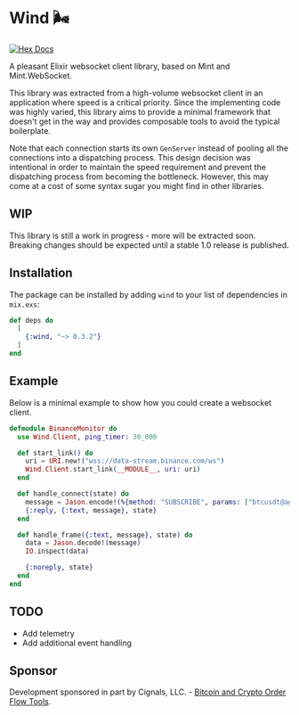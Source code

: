 # Wind 🌬️

[![Hex Docs](https://img.shields.io/badge/hex-docs-lightblue.svg)](https://hexdocs.pm/wind/)

A pleasant Elixir websocket client library, based on Mint and Mint.WebSocket.

This library was extracted from a high-volume websocket client in an
application where speed is a critical priority.  Since the implementing code
was highly varied, this library aims to provide a minimal framework that
doesn't get in the way and provides composable tools to avoid the typical
boilerplate.

Note that each connection starts its own `GenServer` instead of pooling all the
connections into a dispatching process.  This design decision was intentional
in order to maintain the speed requirement and prevent the dispatching process
from becoming the bottleneck.  However, this may come at a cost of some syntax
sugar you might find in other libraries.

## WIP

This library is still a work in progress - more will be extracted soon.
Breaking changes should be expected until a stable 1.0 release is published.

## Installation

The package can be installed by adding `wind` to your list of dependencies in `mix.exs`:

```elixir
def deps do
  [
    {:wind, "~> 0.3.2"}
  ]
end
```

## Example

Below is a minimal example to show how you could create a websocket client.

```elixir
defmodule BinanceMonitor do
  use Wind.Client, ping_timer: 30_000

  def start_link() do
    uri = URI.new!("wss://data-stream.binance.com/ws")
    Wind.Client.start_link(__MODULE__, uri: uri)
  end

  def handle_connect(state) do
    message = Jason.encode!(%{method: "SUBSCRIBE", params: ["btcusdt@aggTrade"], id: 1})
    {:reply, {:text, message}, state}
  end

  def handle_frame({:text, message}, state) do
    data = Jason.decode!(message)
    IO.inspect(data)

    {:noreply, state}
  end
end
```

## TODO

* Add telemetry
* Add additional event handling

## Sponsor

Development sponsored in part by Cignals, LLC. - [Bitcoin and Crypto Order Flow Tools](https://cignals.io/).
